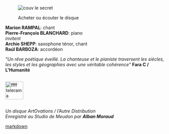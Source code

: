 <figure left-aside class="clickable image half left " mdfile="buy/buyLeSecret.md" >

![couv le secret](images/couv%20le%20secret.jpeg "acheter ou écouter le disque")
<figcaption>Acheter ou écouter le disque</figurecaption>
</figure>
<div style="margin: 0" class="force-float-images-left clearfix text-left">

__Marion RAMPAL__: chant  
__Pierre-François BLANCHARD__: piano  
*invitent*  
__Archie SHEPP__: saxophone ténor, chant  
__Raúl BARBOZA__: accordéon  
  
_"Un rêve poétique éveillé. La chanteuse et le pianiste traversent les siècles, les styles et les géographies avec une véritable cohérence"_
__Fara C / L'Humanité__     
      
</div>

<img title="ffff telerama" src="images/Telerama.jpeg"  style="width:4em; margin:auto; margin-top: 1em; margin-bottom: 1em;" />
  
*Un disque ArtOvations / l’Autre Distribution*  
*Enregistré au Studio de Meudon par __Alban Moraud__*

[markdown](leSecret/leSecret.exp)